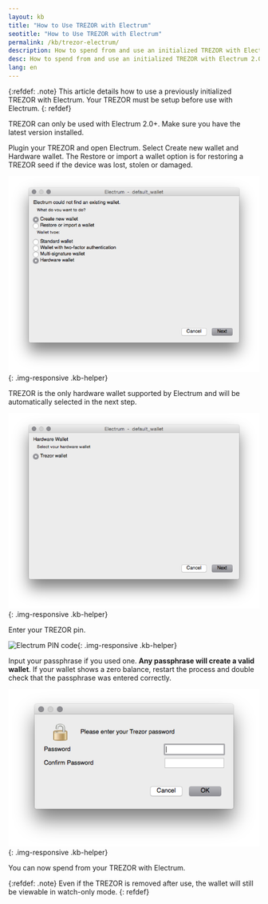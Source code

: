```yaml
---
layout: kb
title: "How to Use TREZOR with Electrum"
seotitle: "How to Use TREZOR with Electrum"
permalink: /kb/trezor-electrum/
description: How to spend from and use an initialized TREZOR with Electrum 2.0.
desc: How to spend from and use an initialized TREZOR with Electrum 2.0. An already initialized TREZOR is required.
lang: en
---
```

{:refdef: .note}
This article details how to use a previously initialized TREZOR with Electrum. Your TREZOR must be setup before use with Electrum.
{: refdef}

TREZOR can only be used with Electrum 2.0+. Make sure you have the latest version installed.

Plugin your TREZOR and open Electrum. Select Create new wallet and Hardware wallet. The Restore or import a wallet option is for restoring a TREZOR seed if the device was lost, stolen or damaged.

![add TREZOR Electrum][create]{: .img-responsive .kb-helper}

TREZOR is the only hardware wallet supported by Electrum and will be automatically selected in the next step.

![hardware Electrum][hardware]{: .img-responsive .kb-helper}

Enter your TREZOR pin.

![Electrum PIN code][pin]{: .img-responsive .kb-helper}

Input your passphrase if you used one. **Any passphrase will create a valid wallet**. If your wallet shows a zero balance, restart the process and double check that the passphrase was entered correctly.

![Electrum PIN code][password]{: .img-responsive .kb-helper}

You can now spend from your TREZOR with Electrum.

{:refdef: .note}
Even if the TREZOR is removed after use, the wallet will still be viewable in watch-only mode.
{: refdef}

[pin]: /assets/img/kb/pin.png
[password]: /img/kb/password.png
[hardware]: /img/kb/hardware.png
[create]: /img/kb/create.png